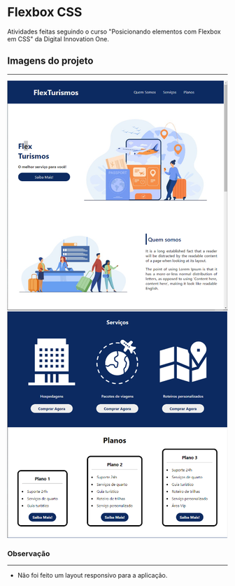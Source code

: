 # Flexbox CSS

Atividades feitas seguindo o curso "Posicionando elementos com Flexbox em CSS" da Digital Innovation One.

## Imagens do projeto
---

![Landing Page - Parte 1](./images/landing-page1.png "Landing Page - Parte 1")
![Landing Page - Parte 2](./images/landing-page2.png "Landing Page - Parte 2")

### Observação

---

- Não foi feito um layout responsivo para a aplicação.